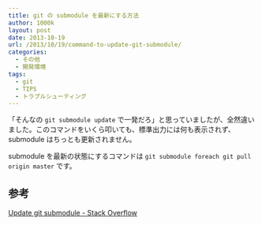 ```yaml
---
title: git の submodule を最新にする方法
author: 1000k
layout: post
date: 2013-10-19
url: /2013/10/19/command-to-update-git-submodule/
categories:
  - その他
  - 開発環境
tags:
  - git
  - TIPS
  - トラブルシューティング
---
```

「そんなの `git submodule update` で一発だろ」と思っていましたが、全然違いました。このコマンドをいくら叩いても、標準出力には何も表示されず、submodule はちっとも更新されません。

submodule を最新の状態にするコマンドは `git submodule foreach git pull origin master` です。

## 参考

[Update git submodule - Stack Overflow](http://stackoverflow.com/questions/5828324/update-git-submodule)